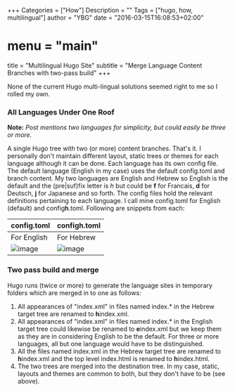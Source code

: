 +++
Categories = ["How"]
Description = ""
Tags = ["hugo, how, multilingual"]
author = "YBG"
date = "2016-03-15T16:08:53+02:00"
# menu = "main"
title = "Multilingual Hugo Site"
subtitle = "Merge Language Content Branches with two-pass build"
+++

None of the current Hugo multi-lingual solutions seemed right to me so I rolled my own.

### All Languages Under One Roof ###

**Note:** *Post mentions two languages for simplicity, but could easily be three or more.*

A single Hugo tree with two (or more) content branches. That's it. I personally don't maintain different layout, static trees or themes for each language although it can be done.
Each language has its own config file. The default language (English in my case) uses the default config.toml and branch content. My two languages are English and Hebrew so English is the default and the (pre|suf)fix letter is *h*  but could be **f** for Francais, **d** for Deutsch, **j** for Japanese and so forth. The config files hold the relevant definitions pertaining to each language. I call mine config.toml for English (default) and config**h**.toml. Following are snippets from each:  

config.toml | config**h**.toml  
 :------	|:------	|  
For English  | For Hebrew
![image](/images/confige_toml.jpg) | ![image](/images/configh_toml.jpg) 

### Two pass build and merge
Hugo runs (twice or more) to generate the language sites in temporary folders which are merged in to one as follows:

1. All appearances of "index.xml" in files named index.* in the Hebrew target tree are renamed to **h**index.xml.
2. All appearances of "index.xml" in files named index.* in the English target tree could likewise be renamed to **e**index.xml but we keep them as they are in considering English to be the default. For three or more languages, all but one language would have to be distinguished.
3. All the files named index.xml in the Hebrew target tree are renamed to **h**index.xml and the top level index.html is renamed to **h**index.html.
4. The two trees are merged into the destination tree. In my case, static, layouts and themes are common to both, but they don't have to be (see above).
